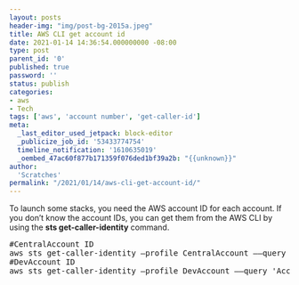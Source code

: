```yaml
---
layout: posts
header-img: "img/post-bg-2015a.jpeg"
title: AWS CLI get account id
date: 2021-01-14 14:36:54.000000000 -08:00
type: post
parent_id: '0'
published: true
password: ''
status: publish
categories:
- aws
- Tech
tags: ['aws', 'account number', 'get-caller-id']
meta:
  _last_editor_used_jetpack: block-editor
  _publicize_job_id: '53433774754'
  timeline_notification: '1610635019'
  _oembed_47ac60f877b171359f076ded1bf39a2b: "{{unknown}}"
author:
  'Scratches'
permalink: "/2021/01/14/aws-cli-get-account-id/"
---
```


To launch some stacks, you need the AWS account ID for each account. If you don’t know the account IDs, you can get them from the AWS CLI by using the **sts get-caller-identity** command.


<pre>#CentralAccount ID
aws sts get-caller-identity –profile CentralAccount ––query 'Account'
#DevAccount ID
aws sts get-caller-identity –profile DevAccount ––query 'Account'</pre>

